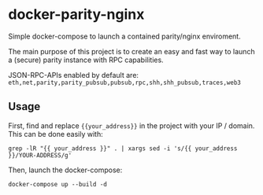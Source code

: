 # docker-parity-nginx

Simple docker-compose to launch a contained parity/nginx enviroment.

The main purpose of this project is to create an easy and fast way to launch a (secure) parity instance with RPC capabilities.

JSON-RPC-APIs enabled by default are: `eth,net,parity,parity_pubsub,pubsub,rpc,shh,shh_pubsub,traces,web3`

## Usage

First, find and replace `{{your_address}}` in the project with your IP / domain. This can be done easily with:

```
grep -lR "{{ your_address }}" . | xargs sed -i 's/{{ your_address }}/YOUR-ADDRESS/g'
```

Then, launch the docker-compose:

```
docker-compose up --build -d
```